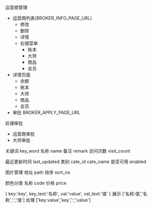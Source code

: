 运营商管理

- 运营商列表(BROKER_INFO_PAGE_URL)
  - 修改
  - 删除
  - 详情
  - 右键菜单
    - 账本
    - 大师
    - 商品
    - 会员
- 详情页面
  - 余额
  - 账本
  - 大师
  - 商品
  - 会员
- 审批 BROKER_APPLY_PAGE_URL

处理审批

- 运营商审批
- 大师审批

关键词 key_word 名称 name 备注 remark 访问次数 visit_count

最近更新时间 last_updated 类别 cate_id cate_name 是否可用 enabled

图片管理 地址 path 排序 sort_no

颜色分类 名称 code 价格 price

{ key:'key', key_text:'名称', val:'value', val_text:'值' } 展示 ['名称:值','名称',':','值'] 处理 ['key:value','key',':','value']
